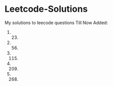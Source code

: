 # Leetcode-Solutions

My solutions to leecode questions
Till Now Added:

1) 23.
2) 56.
3) 115.
4) 209.
5) 268.



